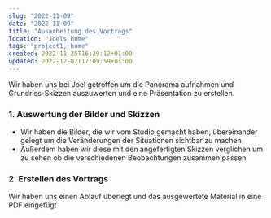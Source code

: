 ```yaml
---
slug: "2022-11-09"
date: "2022-11-09"
title: "Ausarbeitung des Vortrags"
location: "Joels home"
tags: "project1, home"
created: 2022-11-25T16:29:12+01:00
updated: 2022-12-07T17:09:59+01:00
---
```



Wir haben uns bei Joel getroffen um die Panorama aufnahmen und Grundriss-Skizzen auszuwerten und eine Präsentation zu erstellen.

### 1. Auswertung der Bilder und Skizzen
- Wir haben die Bilder, die wir vom Studio gemacht haben, übereinander gelegt um die Veränderungen der Situationen sichtbar zu machen
- Außerdem haben wir diese mit den angefertigten Skizzen verglichen um zu sehen ob die verschiedenen Beobachtungen zusammen passen

### 2. Erstellen des Vortrags
Wir haben uns einen Ablauf überlegt und das ausgewertete Material in eine PDF eingefügt
